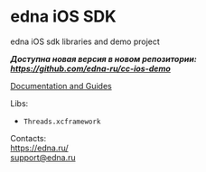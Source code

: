 # edna iOS SDK
edna iOS sdk libraries and demo project

***Доступна новая версия в новом репозитории: https://github.com/edna-ru/cc-ios-demo***

[Documentation and Guides](https://edna-io.github.io/ios/intro)

Libs:

- `Threads.xcframework`

Contacts:  
https://edna.ru/<br />support@edna.ru
